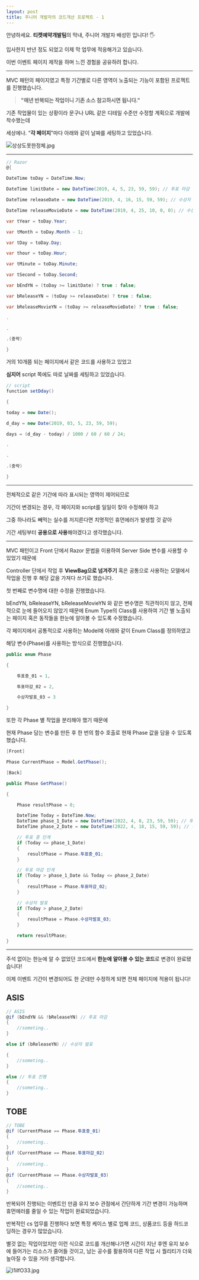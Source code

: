 ```yaml
---
layout: post
title: 주니어 개발자의 코드개선 프로젝트 - 1
---
```


안녕하세요. **티켓예약개발팀**의 막내, 주니어 개발자 배성민 입니다! 🖐

입사한지 반년 정도 되었고 이제 막 업무에 적응해가고 있습니다.

이번 이벤트 페이지 제작을 하며 느낀 경험을 공유하려 합니다.

---

MVC 패턴의 페이지였고 특정 기간별로 다른 영역이 노출되는 기능이 포함된 프로젝트를 진행했습니다.

> **"매년 반복되는 작업이니 기존 소스 참고하시면 됩니다."**
> 

기존 작업물이 있는 상황이라 문구나 URL 같은 디테일 수준만 수정할 계획으로 개발에 착수했는데

세상에나. “**각 페이지**"마다 아래와 같이 날짜를 세팅하고 있었습니다.

![상상도못한정체.jpg](https://s3-us-west-2.amazonaws.com/secure.notion-static.com/93b138fa-8ace-4f3a-b593-3f1c18726035/상상도못한정체.jpg)

---

```csharp
// Razor
@{

DateTime toDay = DateTime.Now;

DateTime limitDate = new DateTime(2019, 4, 5, 23, 59, 59); // 투표 마감

DateTime releaseDate = new DateTime(2019, 4, 16, 15, 59, 59); // 수상자 발표

DateTime releaseMovieDate = new DateTime(2019, 4, 25, 10, 0, 0); // 수상자 인터뷰 공개

var tYear = toDay.Year;

var tMonth = toDay.Month - 1;

var tDay = toDay.Day;

var thour = toDay.Hour;

var tMinute = toDay.Minute;

var tSecond = toDay.Second;

var bEndYN = (toDay >= limitDate) ? true : false;

var bReleaseYN = (toDay >= releaseDate) ? true : false;

var bReleaseMovieYN = (toDay >= releaseMovieDate) ? true : false;

.

.

.(중략)

}
```

거의 10개쯤 되는 페이지에서 같은 코드를 사용하고 있었고

**심지어** script 쪽에도 따로 날짜를 세팅하고 있었습니다.

```csharp
// script
function setDday()

{

today = new Date();

d_day = new Date(2019, 03, 5, 23, 59, 59);

days = (d_day - today) / 1000 / 60 / 60 / 24;

.

.

.(중략)

}
```

---

전체적으로 같은 기간에 따라 표시되는 영역이 제어되므로

기간이 변경되는 경우, 각 페이지와 script를 일일이 찾아 수정해야 하고

그중 하나라도 빼먹는 실수를 저지른다면 치명적인 휴먼에러가 발생할 것 같아

기간 세팅부터 **공용으로 사용**해야겠다고 생각했습니다.

---

MVC 패턴이고 Front 단에서 Razor 문법을 이용하여 Server Side 변수를 사용할 수 있었기 때문에

Controller 단에서 작업 후 **ViewBag으로 넘겨주기** 혹은 공통으로 사용하는 모델에서 작업을 진행 후 해당 값을 가져다 쓰기로 했습니다.

첫 번째로 변수명에 대한 수정을 진행했습니다.

bEndYN, bReleaseYN, bReleaseMovieYN 와 같은 변수명은 직관적이지 않고, 전체적으로 눈에 들어오지 않았기 때문에 Enum Type의 Class를 사용하여 기간 별 노출되는 페이지 혹은 동작들을 한눈에 알아볼 수 있도록 수정했습니다.

각 페이지에서 공통적으로 사용하는 Model에 아래와 같이 Enum Class를 정의하였고

해당 변수(Phase)를 사용하는 방식으로 진행했습니다.

```csharp
public enum Phase

{

	투표중_01 = 1,

	투표마감_02 = 2,

	수상자발표_03 = 3

}
```

또한 각 Phase 별 작업을 분리해야 했기 때문에

현재 Phase 담는 변수를 만든 후 한 번의 함수 호출로 현재 Phase 값을 담을 수 있도록 했습니다.

```csharp
[Front]

Phase CurrentPhase = Model.GetPhase();

[Back]

public Phase GetPhase()

{

	Phase resultPhase = 0;

	DateTime Today = DateTime.Now;
	DateTime phase_1_Date = new DateTime(2022, 4, 8, 23, 59, 59); // 투표마감(Close Vote)
	DateTime phase_2_Date = new DateTime(2022, 4, 18, 15, 59, 59); // 수상자 발표(Announce)

	// 투표 중 단계
	if (Today <= phase_1_Date)
	{
		resultPhase = Phase.투표중_01;
	}

	// 투표 마감 단계
	if (Today > phase_1_Date && Today <= phase_2_Date)
	{
		resultPhase = Phase.투표마감_02;
	}

	// 수상자 발표
	if (Today > phase_2_Date)
	{
		resultPhase = Phase.수상자발표_03;
	}

	return resultPhase;
}
```

---

주석 없이는 한눈에 알 수 없었던 코드에서 **한눈에 알아볼 수 있는 코드**로 변경이 완료됐습니다!

이제 이벤트 기간이 변경되어도 한 군데만 수정하게 되면 전체 페이지에 적용이 됩니다!

## ASIS

```csharp
// ASIS
@if (bEndYN && !bReleaseYN) // 투표 마감
{
	//someting..
}

else if (bReleaseYN) // 수상자 발표

{
	//someting..
}

else // 투표 진행
{
	//someting..
}
```

## TOBE

```csharp
// TOBE
@if (CurrentPhase == Phase.투표중_01)
{
	//someting..
}
@if (CurrentPhase == Phase.투표마감_02)
{
	//someting..
}
@if (CurrentPhase == Phase.수상자발표_03)
{
	//someting..
}
```

반복되어 진행되는 이벤트인 만큼 유지 보수 관점에서 간단하게 기간 변경이 가능하며 휴먼에러를 줄일 수 있는 작업이 완료되었습니다.

반복적인 cs 업무를 진행하다 보면 특정 케이스 별로 업체 코드, 상품코드 등을 하드코딩하는 경우가 많았습니다.

별것 없는 작업이었지만 이런 식으로 코드를 개선해나가면 시간이 지난 후엔 유지 보수에 들어가는 리소스가 줄어들 것이고, 남는 공수를 활용하여 다른 작업 시 퀄리티가 더욱 높아질 수 있을 거라 생각합니다.

![l1ilfO33.jpg](https://s3-us-west-2.amazonaws.com/secure.notion-static.com/09c46b77-cec8-4260-9a30-d5eafc829562/l1ilfO33.jpg)
